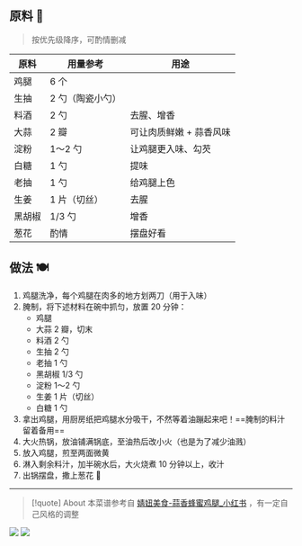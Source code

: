 ## 原料 🍜

> 按优先级降序，可酌情删减

| 原料   | 用量参考         | 用途                    |
| ------ | ---------------- | ----------------------- |
| 鸡腿   | 6 个             |                         |
| 生抽   | 2 勺（陶瓷小勺） |                         |
| 料酒   | 2 勺             | 去腥、增香              |
| 大蒜   | 2 瓣             | 可让肉质鲜嫩 + 蒜香风味 |
| 淀粉   | 1～2 勺          | 让鸡腿更入味、勾芡      |
| 白糖   | 1 勺             | 提味                        |
| 老抽   | 1 勺             | 给鸡腿上色              |
| 生姜   | 1 片（切丝）     | 去腥                    |
| 黑胡椒 | 1/3 勺           | 增香                    |
| 葱花       |    酌情              |  摆盘好看                       |


## 做法 🍽️

1. 鸡腿洗净，每个鸡腿在肉多的地方划两刀（用于入味）
2. 腌制，将下述材料在碗中抓匀，放置 20 分钟：
    - 鸡腿
    - 大蒜 2 瓣，切末 
    - 料酒 2 勺
    - 生抽 2 勺
    - 老抽 1 勺
    - 黑胡椒 1/3 勺
    - 淀粉 1～2 勺
    - 生姜 1 片（切丝）
    - 白糖 1 勺
3. 拿出鸡腿，用厨房纸把鸡腿水分吸干，不然等着油蹦起来吧！==腌制的料汁留着备用==
4. 大火热锅，放油铺满锅底，至油热后改小火（也是为了减少油溅）
5. 放入鸡腿，煎至两面微黄
6. 淋入剩余料汁，加半碗水后，大火烧煮 10 分钟以上，收汁
7. 出锅摆盘，撒上葱花 🙌

***

> [!quote] About
> 本菜谱参考自 [婧妞美食-蒜香蜂蜜鸡腿_小红书](http://xhslink.com/Kuzr4j) ，有一定自己风格的调整



![](https://s2.loli.net/2022/10/03/JcAVxsPYXREj4N9.jpg)
![](https://s2.loli.net/2022/10/03/9hfBZDs2O5R7Ce4.jpg)
